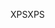 <span data-ttu-id="18f10-101">XPS</span><span class="sxs-lookup"><span data-stu-id="18f10-101">XPS</span></span>